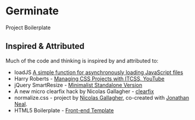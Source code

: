 # Germinate

Project Boilerplate

## Inspired & Attributed

Much of the code and thinking is inspired by and attributed to:

+ loadJS [A simple function for asynchronously loading JavaScript files](https://github.com/filamentgroup/loadJS)
+ Harry Roberts - [Managing CSS Projects with ITCSS, YouTube](https://youtu.be/1OKZOV-iLj4?t=7m25s)
+ jQuery SmartResize - [Minimalist Standalone Version](https://github.com/louisremi/jquery-smartresize#minimalist-standalone-version)
+ A new micro clearfix hack by Nicolas Gallagher - [clearfix](http://nicolasgallagher.com/micro-clearfix-hack)
+ normalize.css - project by [Nicolas Gallagher](http://nicolasgallagher.com), co-created with [Jonathan Neal](http://music.thewikies.com/jonneal).
+ HTML5 Boilerplate - [Front-end Template](https://html5boilerplate.com)